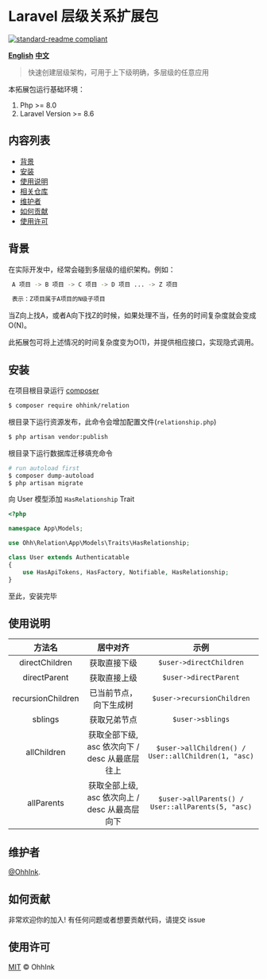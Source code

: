 # Laravel 层级关系扩展包
[![standard-readme compliant](https://img.shields.io/badge/readme%20style-standard-brightgreen.svg?style=flat-square)](https://github.com/RichardLitt/standard-readme)

**[English](https://github.com/ouhaohan8023/relations/blob/main/README.md)**
**[中文](https://github.com/ouhaohan8023/relations/blob/main/README.cn.md)**

> 快速创建层级架构，可用于上下级明确，多层级的任意应用

本拓展包运行基础环境：

1. Php >= 8.0
2. Laravel Version >= 8.6

## 内容列表

- [背景](#背景)
- [安装](#安装)
- [使用说明](#使用说明)
- [相关仓库](#相关仓库)
- [维护者](#维护者)
- [如何贡献](#如何贡献)
- [使用许可](#使用许可)

## 背景

在实际开发中，经常会碰到多层级的组织架构。例如：
```bash
 A 项目 -> B 项目 -> C 项目 -> D 项目 ... -> Z 项目
 
 表示：Z项目属于A项目的N级子项目
```
当Z向上找A，或者A向下找Z的时候，如果处理不当，任务的时间复杂度就会变成O(N)。

此拓展包可将上述情况的时间复杂度变为O(1)，并提供相应接口，实现隐式调用。

## 安装

在项目根目录运行 [composer](https://getcomposer.org/)
```bash
$ composer require ohhink/relation
```

根目录下运行资源发布，此命令会增加配置文件(`relationship.php`)
```bash
$ php artisan vendor:publish
```

根目录下运行数据库迁移填充命令
```bash
# run autoload first
$ composer dump-autoload
$ php artisan migrate
```

向 User 模型添加 `HasRelationship` Trait
```php
<?php

namespace App\Models;

use Ohh\Relation\App\Models\Traits\HasRelationship;

class User extends Authenticatable
{
    use HasApiTokens, HasFactory, Notifiable, HasRelationship;
}

```

至此，安装完毕

## 使用说明

| 方法名 |  居中对齐 | 示例 |
| :----: |  :----: |:----: |
| directChildren |  获取直接下级 | `$user->directChildren` |
| directParent |  获取直接上级 | `$user->directParent` |
| recursionChildren |  已当前节点，向下生成树 | `$user->recursionChildren` |
| sblings |  获取兄弟节点 | `$user->sblings` |
| allChildren |  获取全部下级, asc 依次向下 / desc 从最底层往上 | `$user->allChildren() / User::allChildren(1, "asc)` |
| allParents |  获取全部上级, asc 依次向上 / desc 从最高层向下 | `$user->allParents() / User::allParents(5, "asc)` |

## 维护者

[@OhhInk](https://github.com/ouhaohan8023).

## 如何贡献

非常欢迎你的加入! 有任何问题或者想要贡献代码，请提交 issue

## 使用许可

[MIT](LICENSE) © OhhInk
